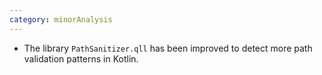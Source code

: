 ```yaml
---
category: minorAnalysis
---
```

* The library `PathSanitizer.qll` has been improved to detect more path validation patterns in Kotlin.
